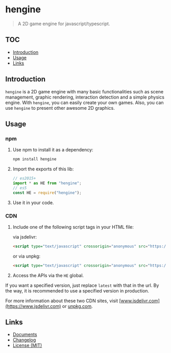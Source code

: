 # hengine

> A 2D game engine for javascript/typescript.

## TOC

- [Introduction](#introduction)
- [Usage](#usage)
- [Links](#links)

## Introduction

`hengine` is a 2D game engine with many basic functionalities such as scene management, graphic rendering, interaction detection and a simple physics engine. With `hengine`, you can easily create your own games. Also, you can use `hengine` to present other awesome 2D graphics.

## Usage

### npm

1. Use npm to install it as a dependency:

    ```bash
    npm install hengine
    ```

2. Import the exports of this lib:

    ```js
    // es2015+
    import * as HE from "hengine";
    // es5
    const HE = require("hengine");
    ```

3. Use it in your code.

### CDN

1. Include one of the following script tags in your HTML file:

    via jsdelivr:

    ```html
    <script type="text/javascript" crossorigin="anonymous" src="https://cdn.jsdelivr.net/npm/hengine@latest/dist/hengine.umd.min.js"></script>
    ```

    or via unpkg:

    ```html
    <script type="text/javascript" crossorigin="anonymous" src="https://unpkg.com/hengine@latest/dist/hengine.umd.min.js"></script>
    ```

2. Access the APIs via the `HE` global.

If you want a specified version, just replace `latest` with that in the url. By the way, it is recommended to use a specified version in production.

For more information about these two CDN sites, visit [www.jsdelivr.com](https://www.jsdelivr.com) or [unpkg.com](https://unpkg.com).

## Links

- [Documents](https://github.com/huang2002/hengine/wiki)
- [Changelog](./CHANGELOG.md)
- [License (MIT)](./LICENSE)
